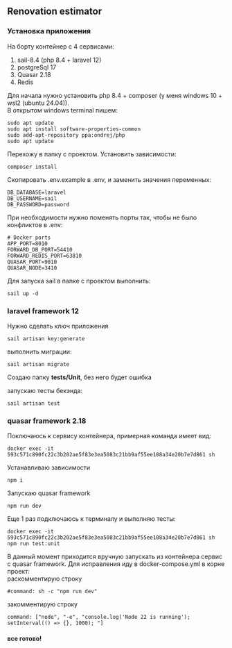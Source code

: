 ## Renovation estimator

### Установка приложения

На борту контейнер с 4 сервисами:
1. sail-8.4 (php 8.4 + laravel 12)<br>
2. postgreSql 17<br>
3. Quasar 2.18<br>
4. Redis<br>

Для начала нужно установить php 8.4 + composer (у меня windows 10 + wsl2 (ubuntu 24.04)).<br>
В открытом windows terminal пишем:
<pre><code>sudo apt update
sudo apt install software-properties-common
sudo add-apt-repository ppa:ondrej/php
sudo apt update</code>
</pre>

Перехожу в папку с проектом. Установить зависимости:
<pre><code>composer install</code></pre>

Скопировать .env.example в .env, и заменить значения переменных:
<pre><code>DB_DATABASE=laravel
DB_USERNAME=sail
DB_PASSWORD=password</code></pre>

При необходимости нужно поменять порты так, чтобы не было конфликтов в .env:
<pre><code># Docker ports
APP_PORT=8010
FORWARD_DB_PORT=54410
FORWARD_REDIS_PORT=63810
QUASAR_PORT=9010
QUASAR_NODE=3410</code></pre>

Для запуска sail в папке с проектом выполнить:
<pre><code>sail up -d</code></pre>

### laravel framework 12
Нужно сделать ключ приложения
<pre><code>sail artisan key:generate</code></pre>

выполнить миграции:
<pre><code>sail artisan migrate</code></pre>

Создаю папку **tests/Unit**, без него будет ошибка <br>

запускаю тесты бекэнда:
<pre><code>sail artisan test</code></pre>

### quasar framework 2.18
Поключаюсь к сервису контейнера, примерная команда имеет вид:
<pre><code>docker exec -it 593c571c890fc22c3b202ae5f83e3ea5083c21bb9af55ee108a34e20b7e7d861 sh</code></pre>

Устанавливаю зависимости
<pre><code>npm i</code></pre>

Запускаю quasar framework
<pre><code>npm run dev</code></pre>

Еще 1 раз подключаюсь к терминалу и выполняю тесты:
<pre><code>docker exec -it 593c571c890fc22c3b202ae5f83e3ea5083c21bb9af55ee108a34e20b7e7d861 sh
npm run test:unit</code></pre>

В данный момент приходится вручную запускать из контейнера сервис с quasar framework. 
Для исправления иду в docker-compose.yml в корне проект: <br>
раскомментирую строку
<pre><code>#command: sh -c "npm run dev"</code></pre>
закомментирую строку
<pre><code>command: ["node", "-e", "console.log('Node 22 is running'); setInterval(() => {}, 1000); "]</code></pre>

#### все готово! 
